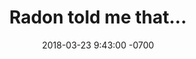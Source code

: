 ---
layout: single
title: 'Radon told me that...'
date: 2018-03-23 9:43:00 -0700
share: false
related: false
---